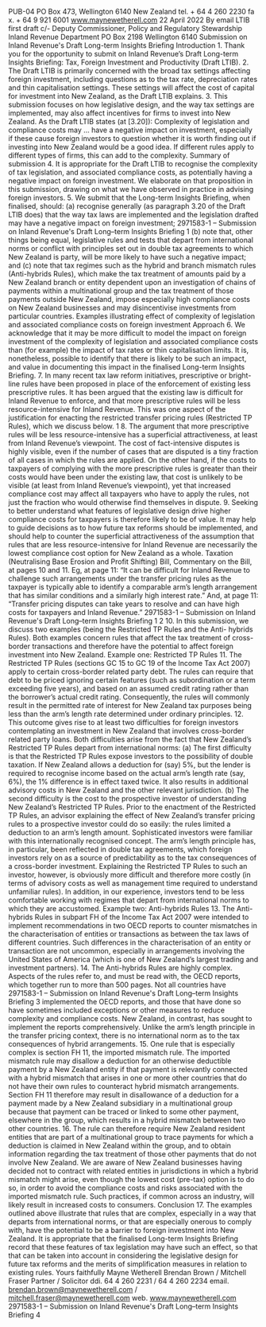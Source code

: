 PUB-04 PO Box 473, Wellington 6140 New Zealand tel. + 64 4 260 2230 fa x. + 64 9 921 6001 www.maynewetherell.com 22 April 2022 By email LTIB first draft c/- Deputy Commissioner, Policy and Regulatory Stewardship Inland Revenue Department PO Box 2198 Wellington 6140 Submission on Inland Revenue's Draft Long-term Insights Briefing Introduction 1. Thank you for the opportunity to submit on Inland Revenue’s Draft Long-term Insights Briefing: Tax, Foreign Investment and Productivity (Draft LTIB). 2. The Draft LTIB is primarily concerned with the broad tax settings affecting foreign investment, including questions as to the tax rate, depreciation rates and thin capitalisation settings. These settings will affect the cost of capital for investment into New Zealand, as the Draft LTIB explains. 3. This submission focuses on how legislative design, and the way tax settings are implemented, may also affect incentives for firms to invest into New Zealand. As the Draft LTIB states (at \[3.20\]): Complexity of legislation and compliance costs may ... have a negative impact on investment, especially if these cause foreign investors to question whether it is worth finding out if investing into New Zealand would be a good idea. If different rules apply to different types of firms, this can add to the complexity. Summary of submission 4. It is appropriate for the Draft LTIB to recognise the complexity of tax legislation, and associated compliance costs, as potentially having a negative impact on foreign investment. We elaborate on that proposition in this submission, drawing on what we have observed in practice in advising foreign investors. 5. We submit that the Long-term Insights Briefing, when finalised, should: (a) recognise generally (as paragraph 3.20 of the Draft LTIB does) that the way tax laws are implemented and the legislation drafted may have a negative impact on foreign investment; 2971583-1 – Submission on Inland Revenue's Draft Long–term Insights Briefing 1 (b) note that, other things being equal, legislative rules and tests that depart from international norms or conflict with principles set out in double tax agreements to which New Zealand is party, will be more likely to have such a negative impact; and (c) note that tax regimes such as the hybrid and branch mismatch rules (Anti-hybrids Rules), which make the tax treatment of amounts paid by a New Zealand branch or entity dependent upon an investigation of chains of payments within a multinational group and the tax treatment of those payments outside New Zealand, impose especially high compliance costs on New Zealand businesses and may disincentivise investments from particular countries. Examples illustrating effect of complexity of legislation and associated compliance costs on foreign investment Approach 6. We acknowledge that it may be more difficult to model the impact on foreign investment of the complexity of legislation and associated compliance costs than (for example) the impact of tax rates or thin capitalisation limits. It is, nonetheless, possible to identify that there is likely to be such an impact, and value in documenting this impact in the finalised Long-term Insights Briefing. 7. In many recent tax law reform initiatives, prescriptive or bright-line rules have been proposed in place of the enforcement of existing less prescriptive rules. It has been argued that the existing law is difficult for Inland Revenue to enforce, and that more prescriptive rules will be less resource-intensive for Inland Revenue. This was one aspect of the justification for enacting the restricted transfer pricing rules (Restricted TP Rules), which we discuss below. 1 8. The argument that more prescriptive rules will be less resource-intensive has a superficial attractiveness, at least from Inland Revenue’s viewpoint. The cost of fact-intensive disputes is highly visible, even if the number of cases that are disputed is a tiny fraction of all cases in which the rules are applied. On the other hand, if the costs to taxpayers of complying with the more prescriptive rules is greater than their costs would have been under the existing law, that cost is unlikely to be visible (at least from Inland Revenue’s viewpoint), yet that increased compliance cost may affect all taxpayers who have to apply the rules, not just the fraction who would otherwise find themselves in dispute. 9. Seeking to better understand what features of legislative design drive higher compliance costs for taxpayers is therefore likely to be of value. It may help to guide decisions as to how future tax reforms should be implemented, and should help to counter the superficial attractiveness of the assumption that rules that are less resource-intensive for Inland Revenue are necessarily the lowest compliance cost option for New Zealand as a whole. Taxation (Neutralising Base Erosion and Profit Shifting) Bill, Commentary on the Bill, at pages 10 and 11. Eg, at page 11: “It can be difficult for Inland Revenue to challenge such arrangements under the transfer pricing rules as the taxpayer is typically able to identify a comparable arm’s length arrangement that has similar conditions and a similarly high interest rate.” And, at page 11: “Transfer pricing disputes can take years to resolve and can have high costs for taxpayers and Inland Revenue.” 2971583-1 – Submission on Inland Revenue's Draft Long–term Insights Briefing 1 2 10. In this submission, we discuss two examples (being the Restricted TP Rules and the Anti- hybrids Rules). Both examples concern rules that affect the tax treatment of cross-border transactions and therefore have the potential to affect foreign investment into New Zealand. Example one: Restricted TP Rules 11. The Restricted TP Rules (sections GC 15 to GC 19 of the Income Tax Act 2007) apply to certain cross-border related party debt. The rules can require that debt to be priced ignoring certain features (such as subordination or a term exceeding five years), and based on an assumed credit rating rather than the borrower’s actual credit rating. Consequently, the rules will commonly result in the permitted rate of interest for New Zealand tax purposes being less than the arm’s length rate determined under ordinary principles. 12. This outcome gives rise to at least two difficulties for foreign investors contemplating an investment in New Zealand that involves cross-border related party loans. Both difficulties arise from the fact that New Zealand’s Restricted TP Rules depart from international norms: (a) The first difficulty is that the Restricted TP Rules expose investors to the possibility of double taxation. If New Zealand allows a deduction for (say) 5%, but the lender is required to recognise income based on the actual arm’s length rate (say, 6%), the 1% difference is in effect taxed twice. It also results in additional advisory costs in New Zealand and the other relevant jurisdiction. (b) The second difficulty is the cost to the prospective investor of understanding New Zealand’s Restricted TP Rules. Prior to the enactment of the Restricted TP Rules, an advisor explaining the effect of New Zealand’s transfer pricing rules to a prospective investor could do so easily: the rules limited a deduction to an arm’s length amount. Sophisticated investors were familiar with this internationally recognised concept. The arm’s length principle has, in particular, been reflected in double tax agreements, which foreign investors rely on as a source of predictability as to the tax consequences of a cross-border investment. Explaining the Restricted TP Rules to such an investor, however, is obviously more difficult and therefore more costly (in terms of advisory costs as well as management time required to understand unfamiliar rules). In addition, in our experience, investors tend to be less comfortable working with regimes that depart from international norms to which they are accustomed. Example two: Anti-hybrids Rules 13. The Anti-hybrids Rules in subpart FH of the Income Tax Act 2007 were intended to implement recommendations in two OECD reports to counter mismatches in the characterisation of entities or transactions as between the tax laws of different countries. Such differences in the characterisation of an entity or transaction are not uncommon, especially in arrangements involving the United States of America (which is one of New Zealand’s largest trading and investment partners). 14. The Anti-hybrids Rules are highly complex. Aspects of the rules refer to, and must be read with, the OECD reports, which together run to more than 500 pages. Not all countries have 2971583-1 – Submission on Inland Revenue's Draft Long–term Insights Briefing 3 implemented the OECD reports, and those that have done so have sometimes included exceptions or other measures to reduce complexity and compliance costs. New Zealand, in contrast, has sought to implement the reports comprehensively. Unlike the arm’s length principle in the transfer pricing context, there is no international norm as to the tax consequences of hybrid arrangements. 15. One rule that is especially complex is section FH 11, the imported mismatch rule. The imported mismatch rule may disallow a deduction for an otherwise deductible payment by a New Zealand entity if that payment is relevantly connected with a hybrid mismatch that arises in one or more other countries that do not have their own rules to counteract hybrid mismatch arrangements. Section FH 11 therefore may result in disallowance of a deduction for a payment made by a New Zealand subsidiary in a multinational group because that payment can be traced or linked to some other payment, elsewhere in the group, which results in a hybrid mismatch between two other countries. 16. The rule can therefore require New Zealand resident entities that are part of a multinational group to trace payments for which a deduction is claimed in New Zealand within the group, and to obtain information regarding the tax treatment of those other payments that do not involve New Zealand. We are aware of New Zealand businesses having decided not to contract with related entities in jurisdictions in which a hybrid mismatch might arise, even though the lowest cost (pre-tax) option is to do so, in order to avoid the compliance costs and risks associated with the imported mismatch rule. Such practices, if common across an industry, will likely result in increased costs to consumers. Conclusion 17. The examples outlined above illustrate that rules that are complex, especially in a way that departs from international norms, or that are especially onerous to comply with, have the potential to be a barrier to foreign investment into New Zealand. It is appropriate that the finalised Long-term Insights Briefing record that these features of tax legislation may have such an effect, so that that can be taken into account in considering the legislative design for future tax reforms and the merits of simplification measures in relation to existing rules. Yours faithfully Mayne Wetherell Brendan Brown / Mitchell Fraser Partner / Solicitor ddi. 64 4 260 2231 / 64 4 260 2234 email. brendan.brown@maynewetherell.com / mitchell.fraser@maynewetherell.com web. www.maynewetherell.com 2971583-1 – Submission on Inland Revenue's Draft Long–term Insights Briefing 4